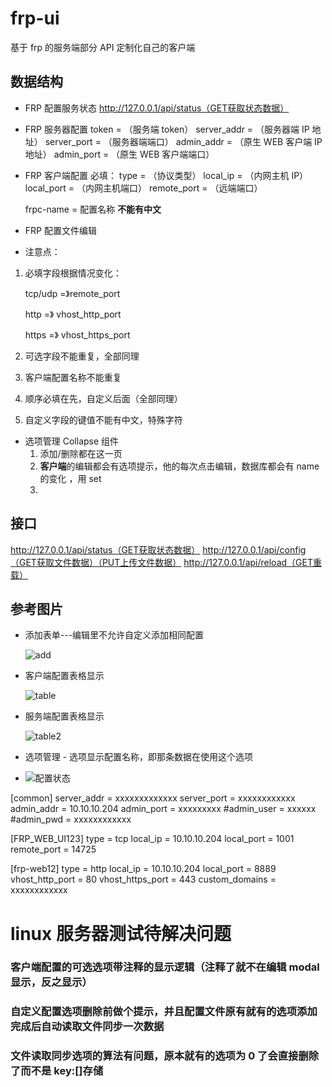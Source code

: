 # frp-ui

基于 frp 的服务端部分 API 定制化自己的客户端

## 数据结构

- FRP 配置服务状态 http://127.0.0.1/api/status（GET获取状态数据）

- FRP 服务器配置
  token = （服务端 token）
  server_addr = （服务器端 IP 地址）
  server_port = （服务器端端口）
  admin_addr = （原生 WEB 客户端 IP 地址）
  admin_port = （原生 WEB 客户端端口）

- FRP 客户端配置
  必填：
  type = （协议类型）
  local_ip = （内网主机 IP）
  local_port = （内网主机端口）
  remote_port = （远端端口）

  frpc-name = 配置名称 **不能有中文**

- FRP 配置文件编辑

- 注意点：

1. 必填字段根据情况变化：

   tcp/udp =》remote_port

   http =》 vhost_http_port

   https =》 vhost_https_port

2. 可选字段不能重复，全部同理

3. 客户端配置名称不能重复

4. 顺序必填在先，自定义后面（全部同理）

5. 自定义字段的键值不能有中文，特殊字符

- 选项管理 Collapse 组件
  1. 添加/删除都在这一页
  2. **客户端**的编辑都会有选项提示，他的每次点击编辑，数据库都会有 name 的变化 ，用 set
  3.

## 接口

http://127.0.0.1/api/status（GET获取状态数据）
http://127.0.0.1/api/config（GET获取文件数据）（PUT上传文件数据）
http://127.0.0.1/api/reload（GET重载）

## 参考图片

- 添加表单---编辑里不允许自定义添加相同配置

  ![add](http://dns.huagecloud.top:8097/api/files/1686039918717.png)

- 客户端配置表格显示

  ![table](http://dns.huagecloud.top:8097/api/files/1686039955796.png)

- 服务端配置表格显示

  ![table2](http://dns.huagecloud.top:8097/api/files/1686039961145.png)

- 选项管理 - 选项显示配置名称，即那条数据在使用这个选项

- ![配置状态](http://dns.huagecloud.top:8097/api/files/1686239263788.png)

[common]
server_addr = xxxxxxxxxxxxx
server_port = xxxxxxxxxxxx
admin_addr = 10.10.10.204
admin_port = xxxxxxxxx
#admin_user = xxxxxx
#admin_pwd = xxxxxxxxxxxx

[FRP_WEB_UI123]
type = tcp
local_ip = 10.10.10.204
local_port = 1001
remote_port = 14725

[frp-web12]
type = http
local_ip = 10.10.10.204
local_port = 8889
vhost_http_port = 80
vhost_https_port = 443
custom_domains = xxxxxxxxxxxx

# linux 服务器测试待解决问题

### 客户端配置的可选选项带注释的显示逻辑（注释了就不在编辑 modal 显示，反之显示）

### 自定义配置选项删除前做个提示，并且配置文件原有就有的选项添加完成后自动读取文件同步一次数据

### 文件读取同步选项的算法有问题，原本就有的选项为 0 了会直接删除了而不是 key:[]存储

